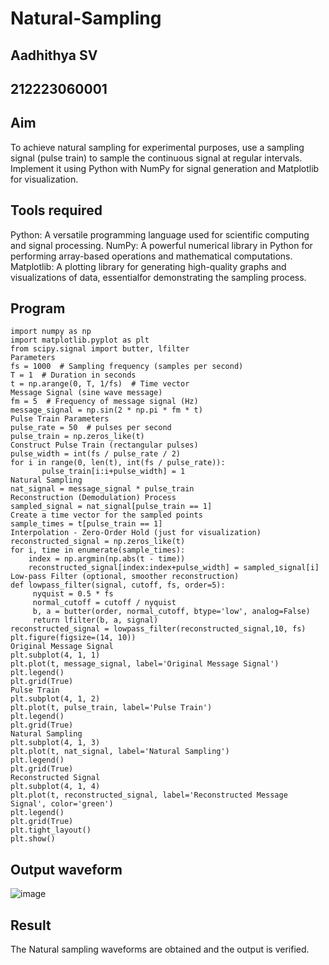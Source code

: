 # Natural-Sampling
## Aadhithya SV
## 212223060001
## Aim
To achieve natural sampling for experimental purposes, use a sampling signal (pulse train) to sample the continuous signal at regular intervals. Implement it using Python with NumPy for signal generation and Matplotlib for visualization.
## Tools required
Python: A versatile programming language used for scientific computing and signal processing. NumPy: A powerful numerical library in Python for performing array-based operations and mathematical computations. Matplotlib: A plotting library for generating high-quality graphs and visualizations of data, essentialfor demonstrating the sampling process.
## Program

```
import numpy as np
import matplotlib.pyplot as plt
from scipy.signal import butter, lfilter
Parameters
fs = 1000  # Sampling frequency (samples per second)
T = 1  # Duration in seconds
t = np.arange(0, T, 1/fs)  # Time vector
Message Signal (sine wave message)
fm = 5  # Frequency of message signal (Hz)
message_signal = np.sin(2 * np.pi * fm * t)
Pulse Train Parameters
pulse_rate = 50  # pulses per second
pulse_train = np.zeros_like(t)
Construct Pulse Train (rectangular pulses)
pulse_width = int(fs / pulse_rate / 2)
for i in range(0, len(t), int(fs / pulse_rate)):
       pulse_train[i:i+pulse_width] = 1
Natural Sampling
nat_signal = message_signal * pulse_train
Reconstruction (Demodulation) Process
sampled_signal = nat_signal[pulse_train == 1]
Create a time vector for the sampled points
sample_times = t[pulse_train == 1]
Interpolation - Zero-Order Hold (just for visualization)
reconstructed_signal = np.zeros_like(t)
for i, time in enumerate(sample_times):
    index = np.argmin(np.abs(t - time))
    reconstructed_signal[index:index+pulse_width] = sampled_signal[i]
Low-pass Filter (optional, smoother reconstruction)
def lowpass_filter(signal, cutoff, fs, order=5):
     nyquist = 0.5 * fs
     normal_cutoff = cutoff / nyquist
     b, a = butter(order, normal_cutoff, btype='low', analog=False)
     return lfilter(b, a, signal)
reconstructed_signal = lowpass_filter(reconstructed_signal,10, fs)
plt.figure(figsize=(14, 10))
Original Message Signal
plt.subplot(4, 1, 1)
plt.plot(t, message_signal, label='Original Message Signal')
plt.legend()
plt.grid(True)
Pulse Train
plt.subplot(4, 1, 2)
plt.plot(t, pulse_train, label='Pulse Train')
plt.legend()
plt.grid(True)
Natural Sampling
plt.subplot(4, 1, 3)
plt.plot(t, nat_signal, label='Natural Sampling')
plt.legend()
plt.grid(True)
Reconstructed Signal
plt.subplot(4, 1, 4)
plt.plot(t, reconstructed_signal, label='Reconstructed Message Signal', color='green')
plt.legend()
plt.grid(True)
plt.tight_layout()
plt.show()
```
## Output waveform
![image](https://github.com/user-attachments/assets/77189f5c-45fc-44d3-9486-b94007b16412)
## Result
The Natural sampling waveforms are obtained and the output is verified.
